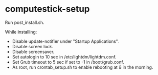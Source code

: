 # computestick-setup

Run post_install.sh.

While installing:

 - Disable update-notifier under "Startup Applications".
 - Disable screen lock.
 - Disable screensaver.
 - Set autologin to 10 sec in /etc/lightdm/lightdm.conf.
 - Set Grub timeout to 5 sec if set to -1 in /boot/grub.conf.
 - As root, run crontab_setup.sh to enable rebooting at 6 in the morning.
